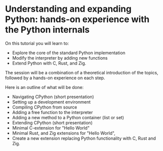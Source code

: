 # Understanding and expanding Python: hands-on experience with the Python internals

On this tutorial you will learn to:

* Explore the core of the standard Python implementation
* Modify the interpreter by adding new functions
* Extend Python with C, Rust, and Zig.

The session will be a combination of a theoretical introduction of the topics,
followed by a hands-on experience on each step.

Here is an outline of what will be done:

* Navigating CPython (short presentation)
* Setting up a development environment
* Compiling CPython from source
* Adding a free function to the interpreter
* Adding a new method to a Python container (list or set)
* Extending CPython (short presentation)
* Minimal C-extension for "Hello World"
* Minimal Rust, and Zig extensions for "Hello World",
* Create a new extension replacing Python functionality with C, Rust and Zig.
